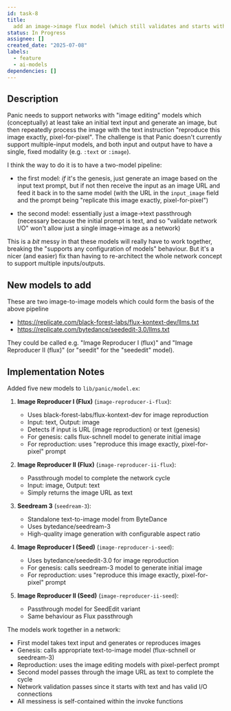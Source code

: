 ```yaml
---
id: task-8
title:
  add an image->image flux model (which still validates and starts with text)
status: In Progress
assignee: []
created_date: "2025-07-08"
labels:
  - feature
  - ai-models
dependencies: []
---
```


## Description

Panic needs to support networks with "image editing" models which (conceptually)
at least take an initial text input and generate an image, but then repeatedly
process the image with the text instruction "reproduce this image exactly,
pixel-for-pixel". The challenge is that Panic doesn't currently support
multiple-input models, and both input and output have to have a single, fixed
modality (e.g. `:text` or `:image`).

I think the way to do it is to have a two-model pipeline:

- the first model: _if_ it's the genesis, just generate an image based on the
  input text prompt, but if not then receive the input as an image URL and feed
  it back in to the same model (with the URL in the `input_image` field and the
  prompt being "replicate this image exactly, pixel-for-pixel")

- the second model: essentially just a image->text passthrough (necessary
  because the initial prompt is text, and so "validate network I/O" won't allow
  just a single image->image as a network)

This is a _bit_ messy in that these models will really have to work together,
breaking the "supports any configuration of models" behaviour. But it's a nicer
(and easier) fix than having to re-architect the whole network concept to
support multiple inputs/outputs.

## New models to add

These are two image-to-image models which could form the basis of the above
pipeline

- https://replicate.com/black-forest-labs/flux-kontext-dev/llms.txt
- https://replicate.com/bytedance/seededit-3.0/llms.txt

They could be called e.g. "Image Reproducer I (flux)" and "Image Reproducer II
(flux)" (or "seedit" for the "seededit" model).

## Implementation Notes

Added five new models to `lib/panic/model.ex`:

1. **Image Reproducer I (Flux)** (`image-reproducer-i-flux`):

   - Uses black-forest-labs/flux-kontext-dev for image reproduction
   - Input: text, Output: image
   - Detects if input is URL (image reproduction) or text (genesis)
   - For genesis: calls flux-schnell model to generate initial image
   - For reproduction: uses "reproduce this image exactly, pixel-for-pixel"
     prompt

2. **Image Reproducer II (Flux)** (`image-reproducer-ii-flux`):

   - Passthrough model to complete the network cycle
   - Input: image, Output: text
   - Simply returns the image URL as text

3. **Seedream 3** (`seedream-3`):

   - Standalone text-to-image model from ByteDance
   - Uses bytedance/seedream-3
   - High-quality image generation with configurable aspect ratio

4. **Image Reproducer I (Seed)** (`image-reproducer-i-seed`):

   - Uses bytedance/seededit-3.0 for image reproduction
   - For genesis: calls seedream-3 model to generate initial image
   - For reproduction: uses "reproduce this image exactly, pixel-for-pixel"
     prompt

5. **Image Reproducer II (Seed)** (`image-reproducer-ii-seed`):
   - Passthrough model for SeedEdit variant
   - Same behaviour as Flux passthrough

The models work together in a network:

- First model takes text input and generates or reproduces images
- Genesis: calls appropriate text-to-image model (flux-schnell or seedream-3)
- Reproduction: uses the image editing models with pixel-perfect prompt
- Second model passes through the image URL as text to complete the cycle
- Network validation passes since it starts with text and has valid I/O
  connections
- All messiness is self-contained within the invoke functions
